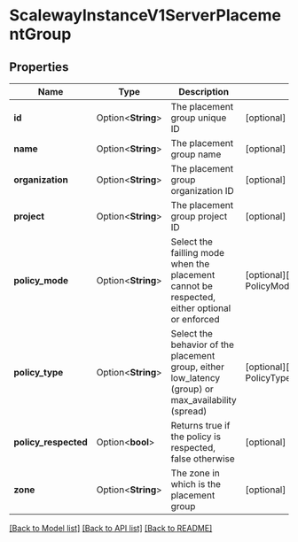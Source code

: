 # ScalewayInstanceV1ServerPlacementGroup

## Properties

Name | Type | Description | Notes
------------ | ------------- | ------------- | -------------
**id** | Option<**String**> | The placement group unique ID | [optional]
**name** | Option<**String**> | The placement group name | [optional]
**organization** | Option<**String**> | The placement group organization ID | [optional]
**project** | Option<**String**> | The placement group project ID | [optional]
**policy_mode** | Option<**String**> | Select the failling mode when the placement cannot be  respected, either optional or enforced | [optional][default to PolicyMode_Optional]
**policy_type** | Option<**String**> | Select the behavior of the placement group, either low_latency (group) or max_availability (spread) | [optional][default to PolicyType_MaxAvailability]
**policy_respected** | Option<**bool**> | Returns true if the policy is respected, false otherwise | [optional]
**zone** | Option<**String**> | The zone in which is the placement group | [optional]

[[Back to Model list]](../README.md#documentation-for-models) [[Back to API list]](../README.md#documentation-for-api-endpoints) [[Back to README]](../README.md)


